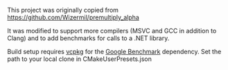 This project was originally copied from https://github.com/Wizermil/premultiply_alpha

It was modified to support more compilers (MSVC and GCC in addition to Clang) and to add benchmarks for calls to a .NET library.

Build setup requires [vcpkg](https://github.com/microsoft/vcpkg) for the [Google Benchmark](https://github.com/google/benchmark) dependency.  Set the path to your local clone in CMakeUserPresets.json

